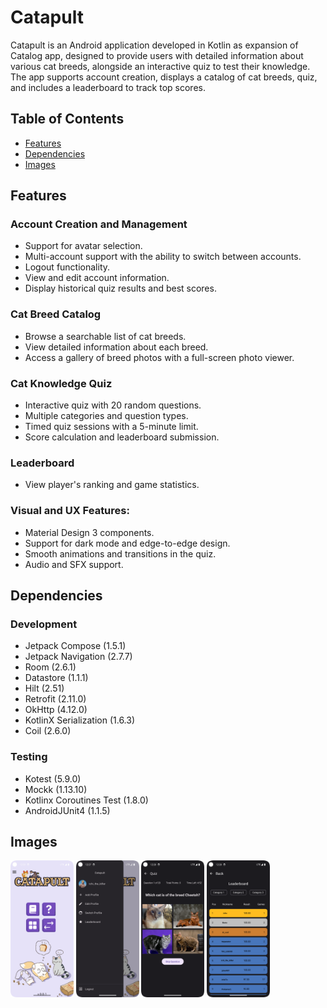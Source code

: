 # Catapult

Catapult is an Android application developed in Kotlin as expansion of Catalog app, designed to provide users with detailed information about various cat breeds, alongside an interactive quiz to test their knowledge. The app supports account creation, displays a catalog of cat breeds, quiz, and includes a leaderboard to track top scores.

## Table of Contents

- [Features](#features)
- [Dependencies](#dependencies)
- [Images](#images)

## Features

### Account Creation and Management
- Support for avatar selection.
- Multi-account support with the ability to switch between accounts.
- Logout functionality.
- View and edit account information.
- Display historical quiz results and best scores.

### Cat Breed Catalog
- Browse a searchable list of cat breeds.
- View detailed information about each breed.
- Access a gallery of breed photos with a full-screen photo viewer.

### Cat Knowledge Quiz
- Interactive quiz with 20 random questions.
- Multiple categories and question types.
- Timed quiz sessions with a 5-minute limit.
- Score calculation and leaderboard submission.

### Leaderboard
- View player's ranking and game statistics.

### Visual and UX Features:
- Material Design 3 components.
- Support for dark mode and edge-to-edge design.
- Smooth animations and transitions in the quiz.
- Audio and SFX support.

## Dependencies
### Development
- Jetpack Compose (1.5.1)
- Jetpack Navigation (2.7.7)
- Room (2.6.1)
- Datastore (1.1.1)
- Hilt (2.51)
- Retrofit (2.11.0)
- OkHttp (4.12.0)
- KotlinX Serialization (1.6.3)
- Coil (2.6.0)
### Testing
- Kotest (5.9.0)
- Mockk (1.13.10)
- Kotlinx Coroutines Test (1.8.0)
- AndroidJUnit4 (1.1.5)

## Images
<p float="left">
<img src="images/Image4.png" alt="Image4" style="width: 20%;">
<img src="images/Image1.png" alt="Image1" style="width: 20%;">
<img src="images/Image3.png" alt="Image3" style="width: 20%;">
<img src="images/Image2.png" alt="Image2" style="width: 20%;">
</p>
